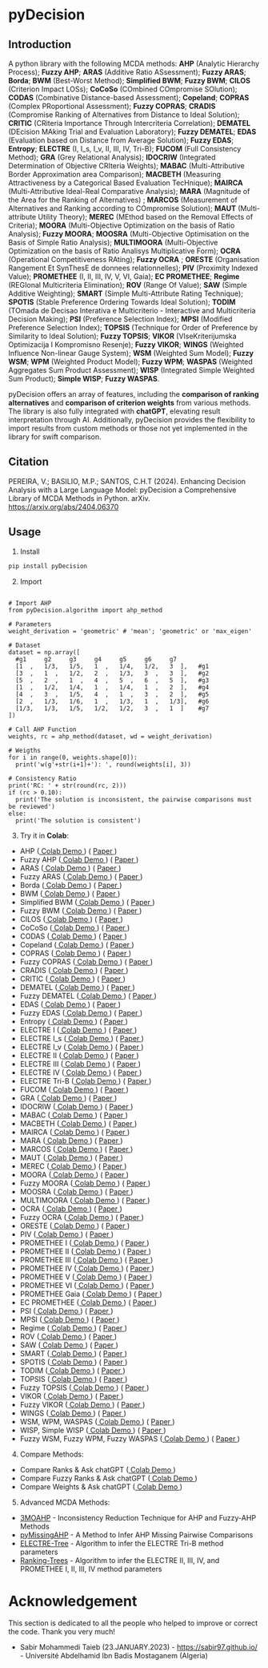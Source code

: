 # pyDecision

## Introduction

A python library with the following MCDA methods: **AHP** (Analytic Hierarchy Process); **Fuzzy AHP**; **ARAS** (Additive Ratio ASsessment); **Fuzzy ARAS**; **Borda**; **BWM** (Best-Worst Method); **Simplified BWM**; **Fuzzy BWM**; **CILOS** (Criterion Impact LOSs); **CoCoSo** (COmbined COmpromise SOlution); **CODAS** (Combinative Distance-based Assessment); **Copeland**; **COPRAS** (Complex PRoportional Assessment); **Fuzzy COPRAS**; **CRADIS** (Compromise Ranking of Alternatives from Distance to Ideal Solution); **CRITIC** (CRiteria Importance Through Intercriteria Correlation); **DEMATEL** (DEcision MAking Trial and Evaluation Laboratory); **Fuzzy DEMATEL**; **EDAS** (Evaluation based on Distance from Average Solution); **Fuzzy EDAS**; **Entropy**; **ELECTRE** (I, I_s, I_v, II, III, IV, Tri-B); **FUCOM** (Full Consistency Method); **GRA** (Grey Relational Analysis); **IDOCRIW** (Integrated Determination of Objective CRIteria Weights); **MABAC** (Multi-Attributive Border Approximation area Comparison); **MACBETH** (Measuring Attractiveness by a Categorical Based Evaluation TecHnique); **MAIRCA** (Multi-Attributive Ideal-Real Comparative Analysis); **MARA** (Magnitude of the Area for the Ranking of Alternatives) ; **MARCOS** (Measurement of Alternatives and Ranking according to COmpromise Solution); **MAUT** (Multi-attribute Utility Theory); **MEREC** (MEthod based on the Removal Effects of Criteria); **MOORA** (Multi-Objective Optimization on the basis of Ratio Analysis); **Fuzzy MOORA**; **MOOSRA** (Multi-Objective Optimisation on the Basis of Simple Ratio Analysis);  **MULTIMOORA** (Multi-Objective Optimization on the basis of Ratio Analisys Multiplicative Form); **OCRA** (Operational Competitiveness RAting); **Fuzzy OCRA** ; **ORESTE** (Organisation Rangement Et SynThesE de donnees relationnelles); **PIV** (Proximity Indexed Value); **PROMETHEE** (I, II, III, IV, V, VI, Gaia); **EC PROMETHEE**; **Regime** (REGIonal Multicriteria Elimination); **ROV** (Range Of Value); **SAW** (Simple Additive Weighting); **SMART** (Simple Multi-Attribute Rating Technique); **SPOTIS** (Stable Preference Ordering Towards Ideal Solution); **TODIM** (TOmada de Decisao Interativa e Multicriterio - Interactive and Multicriteria Decision Making); **PSI** (Preference Selection Index); **MPSI** (Modified Preference Selection Index); **TOPSIS** (Technique for Order of Preference by Similarity to Ideal Solution); **Fuzzy TOPSIS**; **VIKOR** (VIseKriterijumska Optimizacija I Kompromisno Resenje); **Fuzzy VIKOR**; **WINGS** (Weighted Influence Non-linear Gauge System); **WSM** (Weighted Sum Model); **Fuzzy WSM**; **WPM** (Weighted Product Model); **Fuzzy WPM**; **WASPAS** (Weighted Aggregates Sum Product Assessment); **WISP** (Integrated Simple Weighted Sum Product); **Simple WISP**; **Fuzzy WASPAS**. 

pyDecision offers an array of features, including the **comparison of ranking alternatives** and **comparison of criterion weights** from various methods. The library is also fully integrated with **chatGPT**, elevating result interpretation through AI. Additionally, pyDecision provides the flexibility to import results from custom methods or those not yet implemented in the library for swift comparison.

## Citation

PEREIRA, V.; BASILIO, M.P.; SANTOS, C.H.T (2024). Enhancing Decision Analysis with a Large Language Model: pyDecision a Comprehensive Library of MCDA Methods in Python. arXiv. https://arxiv.org/abs/2404.06370

## Usage

1. Install
```bash
pip install pyDecision
```

2. Import

```py3

# Import AHP
from pyDecision.algorithm import ahp_method

# Parameters
weight_derivation = 'geometric' # 'mean'; 'geometric' or 'max_eigen'

# Dataset
dataset = np.array([
  #g1     g2     g3     g4     g5     g6     g7                  
  [1  ,   1/3,   1/5,   1  ,   1/4,   1/2,   3  ],   #g1
  [3  ,   1  ,   1/2,   2  ,   1/3,   3  ,   3  ],   #g2
  [5  ,   2  ,   1  ,   4  ,   5  ,   6  ,   5  ],   #g3
  [1  ,   1/2,   1/4,   1  ,   1/4,   1  ,   2  ],   #g4
  [4  ,   3  ,   1/5,   4  ,   1  ,   3  ,   2  ],   #g5
  [2  ,   1/3,   1/6,   1  ,   1/3,   1  ,   1/3],   #g6
  [1/3,   1/3,   1/5,   1/2,   1/2,   3  ,   1  ]    #g7
])

# Call AHP Function
weights, rc = ahp_method(dataset, wd = weight_derivation)

# Weigths
for i in range(0, weights.shape[0]):
  print('w(g'+str(i+1)+'): ', round(weights[i], 3))
  
# Consistency Ratio
print('RC: ' + str(round(rc, 2)))
if (rc > 0.10):
  print('The solution is inconsistent, the pairwise comparisons must be reviewed')
else:
  print('The solution is consistent')

```

3. Try it in **Colab**:

- AHP ([ Colab Demo ](https://colab.research.google.com/drive/1qwFQs5xkTZ8K-Ul_wWcCtPjLH0QooU9g?usp=sharing)) ( [ Paper ](http://dx.doi.org/10.1016/0377-2217(90)90057-I))
- Fuzzy AHP ([ Colab Demo ](https://colab.research.google.com/drive/1RtEMOLGL5wtmheMRZv8emcO5wbjYVBCo?usp=sharing)) ( [ Paper ](https://doi.org/10.1016/S0165-0114(83)80082-7))
- ARAS ([ Colab Demo ](https://colab.research.google.com/drive/1rwQgXjvC3E6pRhOs7CkcCV8Vw2bXEPLy?usp=sharing)) ( [ Paper ](https://doi.org/10.3846/tede.2010.10))
- Fuzzy ARAS ([ Colab Demo ](https://colab.research.google.com/drive/1kZDkEWsw0d0nFhDQQk8azZXRod7RnfZr?usp=sharing)) ( [ Paper ](https://doi.org/10.3846/transport.2010.52))
- Borda ([ Colab Demo ](https://colab.research.google.com/drive/1t5RVtG7_yXK-nPxM0MVd4U01qfTQYW4k?usp=sharing)) ( [ Paper ](http://gerardgreco.free.fr/IMG/pdf/MA_c_moire-Borda-1781.pdf))
- BWM ([ Colab Demo ](https://colab.research.google.com/drive/1XkacTmtSBvZmx_5K9cfz8t1Ao5j-D-bZ?usp=sharing)) ( [ Paper ](https://doi.org/10.1016/j.omega.2014.11.009))
- Simplified BWM ([ Colab Demo ](https://colab.research.google.com/drive/1v3QfSdprM8gwxL4VWmh75mPiPn2YWOZn?usp=sharing)) ( [ Paper ](https://doi.org/10.3390/su13084487))
- Fuzzy BWM ([ Colab Demo ](https://colab.research.google.com/drive/1hBTXyOLpBoC7oE-hsolPH2O0ekzp4VU0?usp=sharing)) ( [ Paper ](https://doi.org/10.1016/j.knosys.2017.01.010))
- CILOS ([ Colab Demo ](https://colab.research.google.com/drive/1RnSqO_VEPyvXAMHdneloYvA0TzPx55kw?usp=sharing)) ( [ Paper ](https://doi.org/10.1142/S0219622016500036))
- CoCoSo ([ Colab Demo ](https://colab.research.google.com/drive/1U8a3NZzQaxDkJdUT3uKIeeoqFtT_3Mnx?usp=sharing)) ( [ Paper ](https://doi.org/10.1108/MD-05-2017-0458))
- CODAS ([ Colab Demo ](https://colab.research.google.com/drive/1hm7__urqFeBHM6nVQJcBzGPF72DFuoLr?usp=sharing)) ( [ Paper ](https://ideas.repec.org/a/cys/ecocyb/v50y2016i3p25-44.html))
- Copeland ([ Colab Demo ](https://colab.research.google.com/drive/1ObP3AkQAzoCxT6et5Qkyk1trlER7mcdH?usp=sharing)) ( [ Paper ](https://doi.org/10.1007/BF01212012))
- COPRAS ([ Colab Demo ](https://colab.research.google.com/drive/1TZJtSjXqwYEwuL7-wfLcPQ8ZBtDq3lth?usp=sharing)) ( [ Paper ](https://doi.org/10.3846/20294913.2012.762953))
- Fuzzy COPRAS ([ Colab Demo ](https://colab.research.google.com/drive/1AIGgxBkmcA6YHKx06VeYcGf2EV8dPffW?usp=sharing)) ( [ Paper ](https://doi.org/10.1007/s00500-021-05762-w))
- CRADIS ([ Colab Demo ](https://colab.research.google.com/drive/1p7AQmPIOsZFxaypqMsiRIWW8mIvDtoLi?usp=sharing)) ( [ Paper ](https://doi.org/10.1007/s10668-021-01902-2))
- CRITIC ([ Colab Demo ](https://colab.research.google.com/drive/1D5SaBHa1-Eo_KYSXHkFjsHYu29M21l_F?usp=sharing)) ( [ Paper ](https://doi.org/10.1016/0305-0548(94)00059-H))
- DEMATEL ([ Colab Demo ](https://colab.research.google.com/drive/1T04qEft9uwTyQx--gADN6V_vUrT21Xo6?usp=sharing)) ( [ Paper ](https://doi.org/10.1155/2018/3696457))
- Fuzzy DEMATEL ([ Colab Demo ](https://colab.research.google.com/drive/15e9dMDROr3cxjbWRXg3_t4TScuQtQDpR?usp=sharing)) ( [ Paper ](https://www.sciencedirect.com/science/article/abs/pii/S0957417405003593))
- EDAS ([ Colab Demo ](https://colab.research.google.com/drive/1xsMdwH-IH-zvOW-1kv6ztQnKGt7p5JnY?usp=sharing)) ( [ Paper ](https://doi.org/10.15388/Informatica.2015.57))
- Fuzzy EDAS ([ Colab Demo ](https://colab.research.google.com/drive/1kw2LwztNAU9Asjj6BvBmvk11wvk8R3V6?usp=sharing)) ( [ Paper ](https://doi.org/10.1007/978-981-32-9072-3_63))
- Entropy ([ Colab Demo ](https://colab.research.google.com/drive/1LOCef2KFxoV2qUEQRi4DqfzrgnMgtwT9?usp=sharing)) ( [ Paper ](https://people.math.harvard.edu/~ctm/home/text/others/shannon/entropy/entropy.pdf))
- ELECTRE I     ([ Colab Demo ](https://colab.research.google.com/drive/1KFqRPBRyv-fxiu2B1y7VNkP5pCCbILF1?usp=sharing)) ( [ Paper ](https://github.com/Valdecy/Datasets/blob/master/MCDA/E01.pdf))
- ELECTRE I_s   ([ Colab Demo ](https://colab.research.google.com/drive/1ngxsQPh2QULjd1_AifFofbukq5zIOePd?usp=sharing)) ( [ Paper ](http://dx.doi.org/10.1007/978-1-4757-5057-7_3))
- ELECTRE I_v   ([ Colab Demo ](https://colab.research.google.com/drive/1moonq95gqXqmbRe2KvgqbN2IfowJ12C-?usp=sharing)) ( [ Paper ](http://dx.doi.org/10.1007/978-1-4757-5057-7_3))
- ELECTRE II    ([ Colab Demo ](https://colab.research.google.com/drive/1UeAjICH6_tjVr3O9H-fC65HHYMVZgTKc?usp=sharing)) ( [ Paper ](http://dx.doi.org/10.1007/978-1-4757-5057-7_3))
- ELECTRE III   ([ Colab Demo ](https://colab.research.google.com/drive/1smeD5ZoPgBnAAUyooAXSrkxHgqZPmUC9?usp=sharing)) ( [ Paper ](https://github.com/Valdecy/Datasets/raw/master/MCDA/E03.pdf))
- ELECTRE IV    ([ Colab Demo ](https://colab.research.google.com/drive/178x062yC-Es6lstEiFaFprbMsTJZwnC-?usp=sharing)) ( [ Paper ](http://dx.doi.org/10.1007/978-1-4757-5057-7_3))
- ELECTRE Tri-B ([ Colab Demo ](https://colab.research.google.com/drive/1hu0fJcxdBAiEDrVngmKQfpINpjTF-osE?usp=sharing)) ( [ Paper ](https://drive.google.com/file/d/1oWOI_sX3EEYdRbavoBTT7vUmPII1yPgE/view?usp=sharing))
- FUCOM ([ Colab Demo ](https://colab.research.google.com/drive/1eWP3xf3-9iLLW_l_9JuAe6BEeoMsqzcL?usp=sharing)) ( [ Paper ](https://doi.org/10.3390/sym10090393))
- GRA ([ Colab Demo ](https://colab.research.google.com/drive/1aMMI0Cuo5kpzTDefqEwJhf0wWpBOP_JL?usp=sharing)) ( [ Paper ](https://uranos.ch/research/references/Julong_1989/10.1.1.678.3477.pdf))
- IDOCRIW ([ Colab Demo ](https://colab.research.google.com/drive/1zt8uPFZGcHaSnpiT7tDnrDjvs0pK_7vS?usp=sharing)) ( [ Paper ](https://doi.org/10.1142/S0219622016500036))
- MABAC ([ Colab Demo ](https://colab.research.google.com/drive/1BMqO-HnBXdcOZfZoULpx1H4MLPoUGucJ?usp=sharing)) ( [ Paper ](https://doi.org/10.1016/j.eswa.2014.11.057))
- MACBETH ([ Colab Demo ](https://colab.research.google.com/drive/1GqM9uPgbaWCGyj4l-XjkoifY2JJoVyf2?usp=sharing)) ( [ Paper ](https://doi.org/10.1016/0969-6016(94)90010-8))
- MAIRCA ([ Colab Demo ](https://colab.research.google.com/drive/1gfqgrBAFGVygwm1j3lTjfy5wTsLgT_j5?usp=sharing)) ( [ Paper ](https://doi.org/10.1080/1331677X.2018.1506706))
- MARA ([ Colab Demo ](https://colab.research.google.com/drive/1Ggg5e7TKVF_JN4yZRq9zThJO-PRBSI-N?usp=sharing)) ( [ Paper ](https://doi.org/10.3390/systems10060248))
- MARCOS ([ Colab Demo ](https://colab.research.google.com/drive/13MI2Qrakm5VzHN3r5O2RqggCzQwRxCs-?usp=sharing)) ( [ Paper ](https://doi.org/10.1016/j.cie.2019.106231))
- MAUT ([ Colab Demo ](https://colab.research.google.com/drive/1qm3ARgQm68GUK2irGiCB-B49vnVHazB7?usp=sharing)) ( [ Paper ](https://doi.org/10.1017/CBO9781139174084))
- MEREC ([ Colab Demo ](https://colab.research.google.com/drive/1XE3AIzS84w-gw_1MEtV7xvkU1Gj_tRPd?usp=sharing)) ( [ Paper ](https://doi.org/10.3390/sym13040525))
- MOORA ([ Colab Demo ](https://colab.research.google.com/drive/1FpKl0QAdwGgCVvLYsRHvMWhz7yOp17B5?usp=sharing)) ( [ Paper ](http://matwbn.icm.edu.pl/ksiazki/cc/cc35/cc35213.pdf))
- Fuzzy MOORA ([ Colab Demo ](https://colab.research.google.com/drive/1ydHzGeA8WBVY5Gyu8K7Oq6kofQ5XbK3P?usp=sharing)) ( [ Paper ](https://pdfs.semanticscholar.org/6d33/ca3f14c9ed44d23742fd4e9cf94cebcaf148.pdf))
- MOOSRA ([ Colab Demo ](https://colab.research.google.com/drive/1KYyA4f3OsipPA5e63Ja4A0OGmHvNY6dj?usp=sharing)) ( [ Paper ](http://dx.doi.org/10.15623/ijret.2014.0315105))
- MULTIMOORA ([ Colab Demo ](https://colab.research.google.com/drive/1JAT8qqHPNoFfMV6a-CzF6BgRwtcUF3-e?usp=sharing)) ( [ Paper ](https://journals.vilniustech.lt/index.php/TEDE/article/view/5832/5078))
- OCRA ([ Colab Demo ](https://colab.research.google.com/drive/1yQ41lOdjhiANtD1SOXoxA7gVim7A4X4P?usp=sharing)) ( [ Paper ](http://dx.doi.org/10.5937/sjm10-6802))
- Fuzzy OCRA ([ Colab Demo ](https://colab.research.google.com/drive/1SniY4RLsR6jR9SnI3AR9k0wGlBWH6Pm8?usp=sharing)) ( [ Paper ](http://dx.doi.org/10.5755/j01.ee.30.5.20546))
- ORESTE ([ Colab Demo ](https://colab.research.google.com/drive/1USVCt6KJHJK9NXaknY8wTA4L0d4r2kWw?usp=sharing)) ( [ Paper ](https://doi.org/10.1016/0377-2217(82)90131-X))
- PIV ([ Colab Demo ](https://colab.research.google.com/drive/1PwJoBqYn1O2s22MqC9euP89Uyv4sedS0?usp=sharing)) ( [ Paper ](https://doi.org/10.1016/j.cie.2018.03.045))
- PROMETHEE I    ([ Colab Demo ](https://colab.research.google.com/drive/1WsagC7-Y_5X-Xl90pMz8YwUkKfxf2vol?usp=sharing)) ( [ Paper ](https://www.cin.ufpe.br/~if703/aulas/promethee.pdf))
- PROMETHEE II   ([ Colab Demo ](https://colab.research.google.com/drive/143TUtTBy9y6gW0kMVAfhANBhuw1bKvBB?usp=sharing)) ( [ Paper ](https://www.cin.ufpe.br/~if703/aulas/promethee.pdf))
- PROMETHEE III  ([ Colab Demo ](https://colab.research.google.com/drive/11DBaEBBT8B-B3poXubvZ41HELOHok0Rz?usp=sharing)) ( [ Paper ](http://dx.doi.org/10.1007/978-3-030-15009-9_5
))
- PROMETHEE IV   ([ Colab Demo ](https://colab.research.google.com/drive/1X2evE6pIf4F7qiKjt1fSU2PqT-NaA5sJ?usp=sharing)) ( [ Paper ](http://dx.doi.org/10.1007/978-3-319-11949-6_14))
- PROMETHEE V    ([ Colab Demo ](https://colab.research.google.com/drive/1IaZCCtq5m8vBBxrBLMCp6xB5U2j8ZNRc?usp=sharing)) ( [ Paper ](https://www.cin.ufpe.br/~if703/aulas/promethee.pdf))
- PROMETHEE VI   ([ Colab Demo ](https://colab.research.google.com/drive/14QdhifGitj4GK-QijRr1vj_dmGU2Pfh4?usp=sharing)) ( [ Paper ](https://www.cin.ufpe.br/~if703/aulas/promethee.pdf))
- PROMETHEE Gaia ([ Colab Demo ](https://colab.research.google.com/drive/1lj7IRKXcuRjrpoBp_KmQn_3sI3P_Qxju?usp=sharing)) ( [ Paper ](https://www.cin.ufpe.br/~if703/aulas/promethee.pdf))
- EC PROMETHEE ([ Colab Demo ](https://colab.research.google.com/drive/1YxXXuc2urj7_sUreZAROFldAhE0o6gio?usp=sharing)) ( [ Paper ](https://doi.org/10.3390/math11214432))
- PSI ([ Colab Demo ](https://colab.research.google.com/drive/1u9tN8cYl2mx6KK6yLW2oz6fuVoy8xcCI?usp=sharing)) ( [ Paper ](https://doi.org/10.1016/j.matdes.2009.11.020))
- MPSI ([ Colab Demo ](https://colab.research.google.com/drive/1zj2AS6W_VWmG5mYgY4b-dnCK0q3AG1-K?usp=sharing)) ( [ Paper ](https://doi.org/10.3390/systems10060248))
- Regime ([ Colab Demo ](https://colab.research.google.com/drive/1jcAcjAS92rxvE2urhc6HPixvzJ60HqEg?usp=sharing)) ( [ Paper ](https://doi.org/10.1007/BF00221383))
- ROV ([ Colab Demo ](https://colab.research.google.com/drive/1sQAPCem0pcS29uf6-n4TpncXMXNx9JDh?usp=sharing)) ( [ Paper ](https://doi.org/10.5267/j.dsl.2015.12.001))
- SAW ([ Colab Demo ](https://colab.research.google.com/drive/1R4cIsu0jBP9-6zwww_bNxEEnVGrhnS2d?usp=sharing)) ( [ Paper ](https://media.neliti.com/media/publications/326766-simple-additive-weighting-saw-method-in-f8f093e8.pdf))
- SMART ([ Colab Demo ](https://colab.research.google.com/drive/1K93HXHBR_v2da95Hh_CB6AmTCqta-k3D?usp=sharing)) ( [ Paper ](https://doi.org/10.1007/978-1-4612-3982-6_4))
- SPOTIS ([ Colab Demo ](https://colab.research.google.com/drive/1TyjDn-xwut3w6Rf0zMiugdwytwmGY_NE?usp=sharing)) ( [ Paper ](https://doi.org/10.23919/FUSION45008.2020.9190347))
- TODIM ([ Colab Demo ](https://colab.research.google.com/drive/1EQqhhBQHHb8HT0TfuuVeFA2kwezsQYT1?usp=sharing)) ( [ Paper ](https://doi.org/10.1016/j.ejor.2007.10.046))
- TOPSIS ([ Colab Demo ](https://colab.research.google.com/drive/1s87DC5_oa9GvgVe98oAP1UIhduac09CB?usp=sharing)) ( [ Paper ](https://doi.org/10.1057/jors.1987.44))
- Fuzzy TOPSIS ([ Colab Demo ](https://colab.research.google.com/drive/1eKx7AOYrnG-kZcsBt28rMEtCrUO-j3J-?usp=sharing)) ( [ Paper ](https://doi.org/10.1016/j.procs.2016.07.088))
- VIKOR ([ Colab Demo ](https://colab.research.google.com/drive/1egZiTNvI2eE-tyJ2m85MM6B3-qhiSjPG?usp=sharing)) ( [ Paper ](https://doi.org/10.1016/S0377-2217(03)00020-1))
- Fuzzy VIKOR ([ Colab Demo ](https://colab.research.google.com/drive/1anfCnU2TSrW-Z5vMkS_qXFrYZ0ciQE53?usp=sharing)) ( [ Paper ](https://doi.org/10.1016/j.eswa.2011.04.097))
- WINGS ([ Colab Demo ](https://colab.research.google.com/drive/1li1_cPxwEM3NOZ4hbI8RROXyOmXeoWew?usp=sharing)) ( [ Paper ](https://doi.org/10.1016/j.ejor.2013.02.007))
- WSM, WPM, WASPAS ([ Colab Demo ](https://colab.research.google.com/drive/1HbLwXI4HkrmI-lsNzDtBOlCiwxfJltHi?usp=sharing)) ( [ Paper ](https://doi.org/10.1016/j.acme.2013.07.006))
- WISP, Simple WISP ([ Colab Demo ](https://colab.research.google.com/drive/1xyJf3aydLdVPqhWpNyVXXD8T4PsrX0du?usp=sharing)) ( [ Paper ](https://doi.org/10.1109/TEM.2021.3075783))
- Fuzzy WSM, Fuzzy WPM, Fuzzy WASPAS ([ Colab Demo ](https://colab.research.google.com/drive/1PcN_PaXwPHawzCU05UiHE504SkgF6vQ2?usp=sharing)) ( [ Paper ](http://dx.doi.org/10.15837/ijccc.2015.6.2078))

4. Compare Methods:
- Compare Ranks & Ask chatGPT ([ Colab Demo ](https://colab.research.google.com/drive/1RfLNEJjaHjtn3Lb2cfEDqS-iblaC4GQZ?usp=sharing))
- Compare Fuzzy Ranks & Ask chatGPT ([ Colab Demo ](https://colab.research.google.com/drive/1pRO-E9xnk6DYEj_0DaEHUrUiCeIjmnXx?usp=sharing))
- Compare Weights & Ask chatGPT ([ Colab Demo ](https://colab.research.google.com/drive/169hTJxP2APHrDA1h0fD1YEeu9s29wu0T?usp=sharing))

5. Advanced MCDA Methods:

- [3MOAHP](https://github.com/Valdecy/Method_3MOAHP) - Inconsistency Reduction Technique for AHP and Fuzzy-AHP Methods
- [pyMissingAHP](https://github.com/Valdecy/pyMissingAHP) - A Method to Infer AHP Missing Pairwise Comparisons
- [ELECTRE-Tree](https://github.com/Valdecy/ELECTRE-Tree) - Algorithm to infer the ELECTRE Tri-B method parameters
- [Ranking-Trees](https://github.com/Valdecy/Ranking-Trees) - Algorithm to infer the ELECTRE II, III, IV, and PROMETHEE I, II, III, IV method parameters

# Acknowledgement 

This section is dedicated to all the people who helped to improve or correct the code. Thank you very much!

* Sabir Mohammedi Taieb (23.JANUARY.2023) - https://sabir97.github.io/ - Université Abdelhamid Ibn Badis Mostaganem (Algeria)
